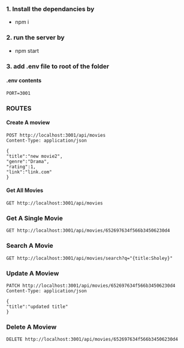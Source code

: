 ### 1. Install the dependancies by

- npm i

### 2. run the server by

- npm start

### 3. add .env file to root of the folder

#### .env contents

    PORT=3001

### ROUTES

#### Create A moview

    POST http://localhost:3001/api/movies
    Content-Type: application/json

    {
    "title":"new movie2",
    "genre":"Drama",
    "rating":1,
    "link":"link.com"
    }

#### Get All Movies

    GET http://localhost:3001/api/movies

### Get A Single Movie

    GET http://localhost:3001/api/movies/652697634f566b34506230d4

### Search A Movie

    GET http://localhost:3001/api/movies/search?q="{title:Sholey}"

### Update A Moview

    PATCH http://localhost:3001/api/movies/652697634f566b34506230d4
    Content-Type: application/json

    {
    "title":"updated title"
    }

### Delete A Moview

    DELETE http://localhost:3001/api/movies/652697634f566b34506230d4
